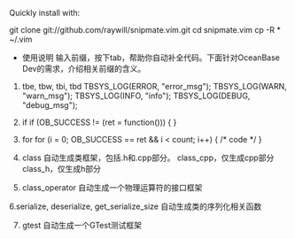 Quickly install with:

  git clone git://github.com/raywill/snipmate.vim.git
	cd snipmate.vim
	cp -R * ~/.vim

* 使用说明
输入前缀，按下tab，帮助你自动补全代码。下面针对OceanBase Dev的需求，介绍相关前缀的含义。

1. tbe, tbw, tbi, tbd
 TBSYS_LOG(ERROR, "error_msg");
 TBSYS_LOG(WARN, "warn_msg");
 TBSYS_LOG(INFO, "info");
 TBSYS_LOG(DEBUG, "debug_msg");

2. if
  if (OB_SUCCESS != (ret = function()))
  {
  }

3. for
  for (i = 0; OB_SUCCESS == ret && i < count; i++) {
    /* code */
  }

4. class
自动生成类框架，包括.h和.cpp部分。
class_cpp，仅生成cpp部分
class_h，仅生成h部分

5. class_operator
自动生成一个物理运算符的接口框架


6.serialize, deserialize, get_serialize_size
自动生成类的序列化相关函数


7. gtest
自动生成一个GTest测试框架
